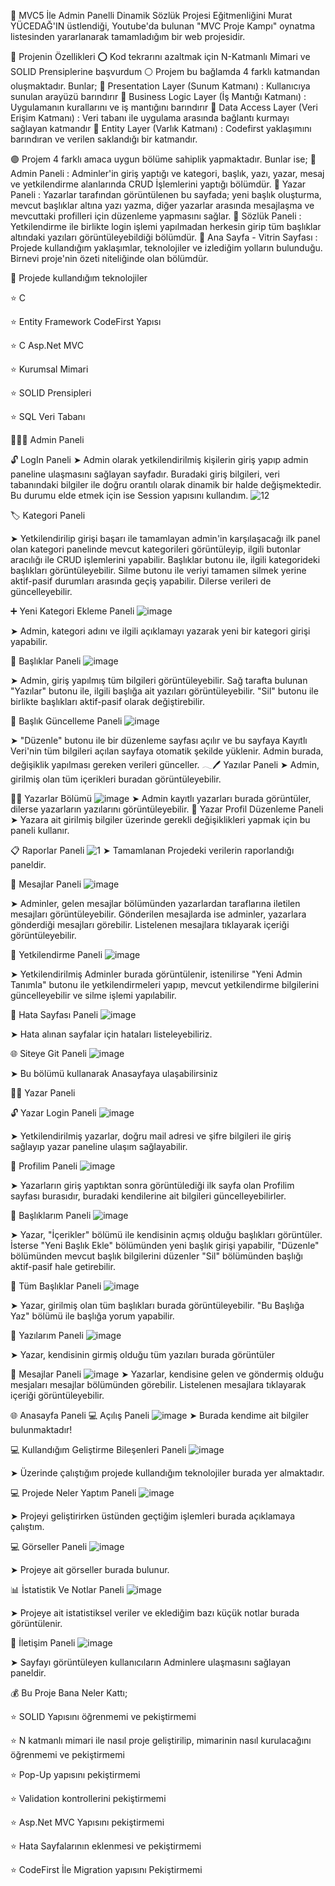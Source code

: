 💠 MVC5 İle Admin Panelli Dinamik Sözlük Projesi
Eğitmenliğini Murat YÜCEDAĞ'IN üstlendiği, Youtube'da bulunan "MVC Proje Kampı" oynatma listesinden yararlanarak tamamladığım bir web projesidir.

💠 Projenin Özellikleri
⭕ Kod tekrarını azaltmak için N-Katmanlı Mimari ve SOLID Prensiplerine başvurdum
⚪ Projem bu bağlamda 4 farklı katmandan oluşmaktadır. Bunlar;
🔸 Presentation Layer (Sunum Katmanı) : Kullanıcıya sunulan arayüzü barındırır
🔸 Business Logic Layer (İş Mantığı Katmanı) : Uygulamanın kurallarını ve iş mantığını barındırır
🔸 Data Access Layer (Veri Erişim Katmanı) : Veri tabanı ile uygulama arasında bağlantı kurmayı sağlayan katmandır
🔸 Entity Layer (Varlık Katmanı) : Codefirst yaklaşımını barındıran ve verilen saklandığı bir katmandır.

🟣 Projem 4 farklı amaca uygun bölüme sahiplik yapmaktadır. Bunlar ise;
🔹 Admin Paneli : Adminler'in giriş yaptığı ve kategori, başlık, yazı, yazar, mesaj ve yetkilendirme alanlarında CRUD İşlemlerini yaptığı bölümdür.
🔹 Yazar Paneli : Yazarlar tarafından görüntülenen bu sayfada; yeni başlık oluşturma, mevcut başlıklar altına yazı yazma, diğer yazarlar arasında mesajlaşma ve mevcuttaki profilleri için düzenleme yapmasını sağlar.
🔹 Sözlük Paneli : Yetkilendirme ile birlikte login işlemi yapılmadan herkesin girip tüm başlıklar altındaki yazıları görüntüleyebildiği bölümdür.
🔹 Ana Sayfa - Vitrin Sayfası : Projede kullandığım yaklaşımlar, teknolojiler ve izlediğim yolların bulunduğu. Birnevi proje'nin özeti niteliğinde olan bölümdür.

🔵 Projede kullandığım teknolojiler

⭐ C

⭐ Entity Framework CodeFirst Yapısı

⭐ C Asp.Net MVC

⭐ Kurumsal Mimari

⭐ SOLID Prensipleri

⭐ SQL Veri Tabanı


🧑🏻‍💻 Admin Paneli


🔓 LogIn Paneli
➤ Admin olarak yetkilendirilmiş kişilerin giriş yapıp admin paneline ulaşmasını sağlayan sayfadır. Buradaki giriş bilgileri, veri tabanındaki bilgiler ile doğru orantılı olarak dinamik bir halde değişmektedir. Bu durumu elde etmek için ise Session yapısını kullandım.
![12](https://github.com/user-attachments/assets/fc264a1e-0e64-43c8-98f0-38b8bf964cb3)

🏷️ Kategori Paneli

➤ Yetkilendirilip girişi başarı ile tamamlayan admin'in karşılaşacağı ilk panel olan kategori panelinde mevcut kategorileri görüntüleyip, ilgili butonlar aracılığı ile CRUD işlemlerini yapabilir. Başlıklar butonu ile, ilgili kategorideki başlıkları görüntüleyebilir. Silme butonu ile veriyi tamamen silmek yerine aktif-pasif durumları arasında geçiş yapabilir. Dilerse verileri de güncelleyebilir.

➕ Yeni Kategori Ekleme Paneli
![image](https://github.com/user-attachments/assets/c3499f1e-c452-4122-80ee-4acb0c9839bd)

➤ Admin, kategori adını ve ilgili açıklamayı yazarak yeni bir kategori girişi yapabilir.

📣 Başlıklar Paneli
![image](https://github.com/user-attachments/assets/3577d08f-00e2-43b3-af9a-455dbcb24afb)

➤ Admin, giriş yapılmış tüm bilgileri görüntüleyebilir. Sağ tarafta bulunan "Yazılar" butonu ile, ilgili başlığa ait yazıları görüntüleyebilir. "Sil" butonu ile birlikte başlıkları aktif-pasif olarak değiştirebilir.

🔄 Başlık Güncelleme Paneli
![image](https://github.com/user-attachments/assets/cd041b66-4377-4789-9d2a-dadb61597fb1)


➤ "Düzenle" butonu ile bir düzenleme sayfası açılır ve bu sayfaya Kayıtlı Veri'nin tüm bilgileri açılan sayfaya otomatik şekilde yüklenir. Admin burada, değişiklik yapılması gereken verileri günceller.
𓂃🖊 Yazılar Paneli
➤ Admin, girilmiş olan tüm içerikleri buradan görüntüleyebilir.

✍🏼 Yazarlar Bölümü
![image](https://github.com/user-attachments/assets/fd864dc8-7b94-4a26-aea3-156f466c7b3d)
➤ Admin kayıtlı yazarları burada görüntüler, dilerse yazarların yazılarını görüntüleyebilir.
🔄 Yazar Profil Düzenleme Paneli
➤ Yazara ait girilmiş bilgiler üzerinde gerekli değişiklikleri yapmak için bu paneli kullanır.

📋 Raporlar Paneli
![1](https://github.com/user-attachments/assets/364f9f07-18fb-45a0-8887-415b57bd1dee)
➤ Tamamlanan Projedeki verilerin raporlandığı paneldir.

📨 Mesajlar Paneli
![image](https://github.com/user-attachments/assets/5f14f209-144e-44f9-9a2e-8fc92d95f922)

➤ Adminler, gelen mesajlar bölümünden yazarlardan taraflarına iletilen mesajları görüntüleyebilir. Gönderilen mesajlarda ise adminler, yazarlara gönderdiği mesajları görebilir. Listelenen mesajlara tıklayarak içeriği görüntüleyebilir.

🔑 Yetkilendirme Paneli
![image](https://github.com/user-attachments/assets/f331e22f-038b-48d1-b813-03ecadac156d)

➤ Yetkilendirilmiş Adminler burada görüntülenir, istenilirse "Yeni Admin Tanımla" butonu ile yetkilendirmeleri yapıp, mevcut yetkilendirme bilgilerini güncelleyebilir ve silme işlemi yapılabilir.

🚫 Hata Sayfası Paneli
![image](https://github.com/user-attachments/assets/e28ba415-b7b9-4dd7-aff5-9e3e530c2f7c)

➤ Hata alınan sayfalar için hataları listeleyebiliriz.

🌐 Siteye Git Paneli
![image](https://github.com/user-attachments/assets/702e3d68-cb8f-4108-a3c9-ec4ff0bf928a)


➤ Bu bölümü kullanarak Anasayfaya ulaşabilirsiniz

✍🏼 Yazar Paneli

🔓 Yazar Login Paneli
![image](https://github.com/user-attachments/assets/9d9e2479-e55f-4db0-b920-ebbb7890d803)

➤ Yetkilendirilmiş yazarlar, doğru mail adresi ve şifre bilgileri ile giriş sağlayıp yazar paneline ulaşım sağlayabilir.

🪪 Profilim Paneli
![image](https://github.com/user-attachments/assets/f5f124ef-b760-4161-9c01-9a2ae577d29a)

➤ Yazarların giriş yaptıktan sonra görüntülediği ilk sayfa olan Profilim sayfası burasıdır, buradaki kendilerine ait bilgileri güncelleyebilirler.

📣 Başlıklarım Paneli
![image](https://github.com/user-attachments/assets/2476ff0c-e86e-4fd8-8ec6-3d7eb7c02095)

➤ Yazar, "İçerikler" bölümü ile kendisinin açmış olduğu başlıkları görüntüler. İsterse "Yeni Başlık Ekle" bölümünden yeni başlık girişi yapabilir, "Düzenle" bölümünden mevcut başlık bilgilerini düzenler "Sil" bölümünden başlığı aktif-pasif hale getirebilir.

📣 Tüm Başlıklar Paneli
![image](https://github.com/user-attachments/assets/ea9c9b0d-ac07-4dac-a2b7-47b1e9a98a6d)

➤ Yazar, girilmiş olan tüm başlıkları burada görüntüleyebilir. "Bu Başlığa Yaz" bölümü ile başlığa yorum yapabilir.

📝 Yazılarım Paneli
![image](https://github.com/user-attachments/assets/43b66f52-cb9d-4201-b30b-d428a717306c)

➤ Yazar, kendisinin girmiş olduğu tüm yazıları burada görüntüler

📨 Mesajlar Paneli
![image](https://github.com/user-attachments/assets/59f14429-ddb9-4d8a-844c-fa115cde4581)
➤ Yazarlar, kendisine gelen ve göndermiş olduğu mesjaları  mesajlar bölümünden görebilir. Listelenen mesajlara tıklayarak içeriği görüntüleyebilir.


🌐 Anasayfa Paneli
💻 Açılış Paneli
![image](https://github.com/user-attachments/assets/fd852e0c-87ee-4582-89af-ecd739b04e1e)
➤ Burada kendime ait bilgiler bulunmaktadır!

💻 Kullandığım Geliştirme Bileşenleri Paneli
![image](https://github.com/user-attachments/assets/bafaf462-e085-418a-9659-3bbd98fb7049)


➤ Üzerinde çalıştığım projede kullandığım teknolojiler burada yer almaktadır.

💻 Projede Neler Yaptım Paneli
![image](https://github.com/user-attachments/assets/8497bdc2-c56d-40db-84ce-2f1de3b33738)

➤ Projeyi geliştirirken üstünden geçtiğim işlemleri burada açıklamaya çalıştım.

💻 Görseller Paneli
![image](https://github.com/user-attachments/assets/443f721d-3dc7-40c5-a639-b41e2845f143)

➤ Projeye ait görseller burada bulunur.

📊 İstatistik Ve Notlar Paneli
![image](https://github.com/user-attachments/assets/564f1ab7-f4ca-4502-bc99-9acf3641e6a7)

➤ Projeye ait istatistiksel veriler ve eklediğim bazı küçük notlar burada görüntülenir.

📩 İletişim Paneli
![image](https://github.com/user-attachments/assets/4c6c90fe-5761-42f2-b6ef-785eded0d8b7)

➤ Sayfayı görüntüleyen kullanıcıların Adminlere ulaşmasını sağlayan paneldir.

💰 Bu Proje Bana Neler Kattı;

⭐ SOLID Yapısını öğrenmemi ve pekiştirmemi

⭐ N katmanlı mimari ile nasıl proje geliştirilip, mimarinin nasıl kurulacağını öğrenmemi ve pekiştirmemi

⭐ Pop-Up yapısını pekiştirmemi

⭐ Validation kontrollerini pekiştirmemi

⭐ Asp.Net MVC Yapısını pekiştirmemi

⭐ Hata Sayfalarının eklenmesi ve pekiştirmemi

⭐ CodeFirst İle Migration yapısını Pekiştirmemi

